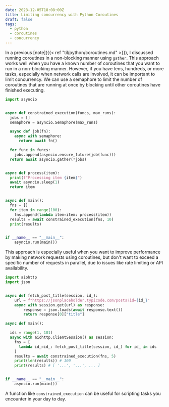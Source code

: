 ```yaml
---
date: 2023-12-05T18:08:00Z
title: Limiting concurrency with Python Coroutines
draft: false
tags:
  - python
  - coroutines
  - concurrency
---
```


In a previous [note]({{< ref "til/python/coroutines.md" >}}), I discussed running coroutines in a non-blocking manner using `gather`.
This approach works well when you have a known number of coroutines that you want to run in a non-blocking manner.
However, if you have tens, hundreds, or more tasks, especially when network calls are involved, it can be important to limit concurrency.
We can use a semaphore to limit the number of coroutines that are running at once by blocking until other coroutines have finished executing.

```python
import asyncio


async def constrained_execution(funcs, max_runs):
  jobs = []
  semaphore = asyncio.Semaphore(max_runs)

  async def job(fn):
    async with semaphore:
      return await fn()

  for func in funcs:
    jobs.append(asyncio.ensure_future(job(func)))
  return await asyncio.gather(*jobs)


async def process(item):
  print(f"Processing item {item}")
  await asyncio.sleep(1)
  return item


async def main():
  fns = []
  for item in range(100):
    fns.append(lambda item=item: process(item))
  results = await constrained_execution(fns, 10)
  print(results)


if __name__ == "__main__":
    asyncio.run(main())
```

This approach is especially useful when you want to improve performance by making network requests using coroutines, but don't want to exceed a specific number of requests in parallel, due to issues like rate limiting or API availability.

```python
import aiohttp
import json


async def fetch_post_title(session, id_):
    url = f"https://jsonplaceholder.typicode.com/posts?id={id_}"
    async with session.get(url) as response:
        response = json.loads(await response.text())
        return response[0]["title"]

async def main():

  ids = range(1, 101)
  async with aiohttp.ClientSession() as session:
    fns = [
      lambda id_=id_: fetch_post_title(session, id_) for id_ in ids
    ]
    results = await constrained_execution(fns, 5)
    print(len(results)) # 100
    print(results) # [ '...', '...', ... ]


if __name__ == "__main__":
    asyncio.run(main())
```

A function like `constrained_execution` can be useful for scripting tasks you encounter in your day to day.
